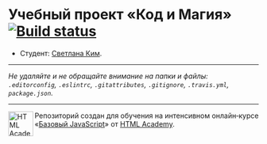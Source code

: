 # Учебный проект «Код и Магия» [![Build status][travis-image]][travis-url]

* Студент: [Светлана Ким](https://up.htmlacademy.ru/javascript/10/user/227035).

---

_Не удаляйте и не обращайте внимание на папки и файлы:_<br>
_`.editorconfig`, `.eslintrc`, `.gitattributes`, `.gitignore`, `.travis.yml`, `package.json`._

---

<a href="https://htmlacademy.ru/intensive/javascript"><img align="left" width="50" height="50" title="HTML Academy" src="https://up.htmlacademy.ru/static/img/intensive/javascript/logo-for-github.svg"></a>

Репозиторий создан для обучения на интенсивном онлайн‑курсе «[Базовый JavaScript](https://htmlacademy.ru/intensive/javascript)» от [HTML Academy](https://htmlacademy.ru).

[travis-image]: https://travis-ci.org/htmlacademy-javascript/227035-code-and-magick.svg?branch=master
[travis-url]: https://travis-ci.org/htmlacademy-javascript/227035-code-and-magick
